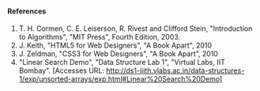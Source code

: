 #### References
1.  T. H. Cormen, C. E. Leiserson, R. Rivest and Clifford Stein, "Introduction to Algorithms", "MIT Press", Fourth Edition, 2003.<br>
2. J. Keith, "HTML5 for Web Designers", "A Book Apart", 2010<br>
3. J. Zeldman, "CSS3 for Web Designers", "A Book Apart", 2010<br>
5. "Linear Search Demo", "Data Structure Lab 1", "Virtual Labs, IIT Bombay". [Accesses URL: http://ds1-iiith.vlabs.ac.in/data-structures-1/exp/unsorted-arrays/exp.html#Linear%20Search%20Demo] <br>
